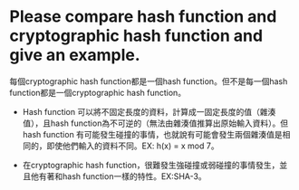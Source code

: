 Please compare hash function and cryptographic hash function and give an example.
===

每個cryptographic hash function都是一個hash function。但不是每一個hash function都是一個cryptographic hash function。

* Hash function 可以將不固定長度的資料，計算成一固定長度的值（雜湊值），且hash function為不可逆的（無法由雜湊值推算出原始輸入資料）。但hash function 有可能發生碰撞的事情，也就說有可能會發生兩個雜湊值是相同的，即使他們輸入的資料不同。EX: h(x) = x mod 7。

* 在cryptographic hash function，很難發生強碰撞或弱碰撞的事情發生，並且他有著和hash function一樣的特性。EX:SHA-3。